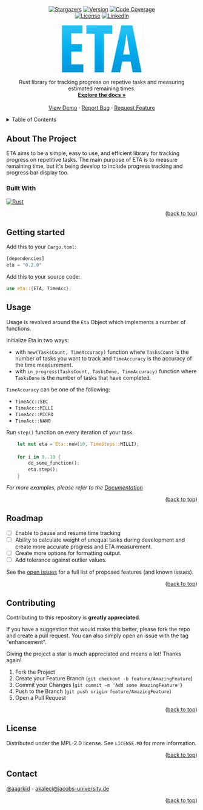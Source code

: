 <a name="readme-top"></a>

<div align="center">
  <a href="https://github.com/aaarkid/eta/stargazers"><img src="https://img.shields.io/github/stars/aaarkid/eta.svg?style=flat" alt="Stargazers" /></a>
  <a href="https://crates.io/crates/eta"><img src="https://img.shields.io/crates/v/eta?label=version" alt="Version" /></a>
  <a href="https://codecov.io/gh/aaarkid/eta"><img src="https://img.shields.io/codecov/c/github/aaarkid/eta" alt="Code Coverage" /></a><br>
  <a href="https://github.com/aaarkid/eta/blob/master/LICENSE.txt"><img src="https://img.shields.io/github/license/aaarkid/eta.svg?style=flat" alt="License" /></a>
  <a href="https://linkedin.com/in/arkid-kaleci"><img src="https://img.shields.io/badge/-LinkedIn-black.svg?style=flat&logo=linkedin&colorB=555" alt="LinkedIn" /></a>
</div>

<br />
<div align="center">
  <a href="https://github.com/aaarkid/eta">
    <img src="images/logo.png" alt="Logo" width="210" height="">
  </a>

  <p align="center">
    Rust library for tracking progress on repetive tasks and measuring estimated remaining times.
    <br />
    <a href="https://github.com/aaarkid/eta"><strong>Explore the docs »</strong></a>
    <br />
    <br />
    <a href="https://github.com/aaarkid/eta">View Demo</a>
    ·
    <a href="https://github.com/aaarkid/eta/issues">Report Bug</a>
    ·
    <a href="https://github.com/aaarkid/eta/issues">Request Feature</a>
  </p>
</div>



<!-- TABLE OF CONTENTS -->
<details>
  <summary>Table of Contents</summary>
  <ol>
    <li>
      <a href="#about-the-project">About The Project</a>
      <ul>
        <li><a href="#built-with">Built With</a></li>
      </ul>
    </li>
    <li>
      <a href="#getting-started">Getting Started</a>
    </li>
    <li><a href="#usage">Usage</a></li>
    <li><a href="#roadmap">Roadmap</a></li>
    <li><a href="#contributing">Contributing</a></li>
    <li><a href="#license">License</a></li>
    <li><a href="#contact">Contact</a></li>
    <!-- <li><a href="#acknowledgments">Acknowledgments</a></li> -->
  </ol>
</details>



<!-- ABOUT THE PROJECT -->
## About The Project

ETA aims to be a simple, easy to use, and efficient library for tracking progress on repetitive tasks. The main purpose of ETA is to measure remaining time, but it's being develop to include progress tracking and progress bar display too.

### Built With

[![Rust][Rust]][Rust-url]

<p align="right">(<a href="#readme-top">back to top</a>)</p>

<!-- GETTING STARTED -->
## Getting started

Add this to your `Cargo.toml`:
```rust
[dependencies]
eta = "0.2.0"
```

Add this to your source code:
```rust
use eta::{ETA, TimeAcc};
```

<!-- USAGE EXAMPLES -->
## Usage

Usage is revolved around the `Eta` Object which implements a number of functions.

Initialize Eta in two ways:
* with `new(TasksCount, TimeAccuracy)` function where `TasksCount` is the number of tasks you want to track and `TimeAccuracy` is the accuracy of the time measurement.
* with `in_progress(TasksCount, TasksDone, TimeAccuracy)` function where `TasksDone` is the number of tasks that have completed.

`TimeAccuracy` can be one of the following:
* `TimeAcc::SEC`
* `TimeAcc::MILLI`
* `TimeAcc::MICRO`
* `TimeAcc::NANO`

Run `step()` function on every iteration of your task.

```rust
    let mut eta = Eta::new(10, TimeSteps::MILLI);

    for i in 0..10 {
        do_some_function();
        eta.step();
    }
```

_For more examples, please refer to the [Documentation](https://docs.rs/eta/0.0.0/eta/)_

<p align="right">(<a href="#readme-top">back to top</a>)</p>



<!-- ROADMAP -->
## Roadmap

- [ ] Enable to pause and resume time tracking
- [ ] Ability to calculate weight of unequal tasks during development and create more accurate progress and ETA measurement.
- [ ] Create more options for formatting output.
- [ ] Add tolerance against outlier values.

See the [open issues](https://github.com/aaarkid/eta/issues) for a full list of proposed features (and known issues).

<p align="right">(<a href="#readme-top">back to top</a>)</p>



<!-- CONTRIBUTING -->
## Contributing

Contributing to this repository is **greatly appreciated**.

If you have a suggestion that would make this better, please fork the repo and create a pull request. You can also simply open an issue with the tag "enhancement".

Giving the project a star is much appreciated and means a lot! Thanks again!

1. Fork the Project
2. Create your Feature Branch (`git checkout -b feature/AmazingFeature`)
3. Commit your Changes (`git commit -m 'Add some AmazingFeature'`)
4. Push to the Branch (`git push origin feature/AmazingFeature`)
5. Open a Pull Request

<p align="right">(<a href="#readme-top">back to top</a>)</p>



<!-- LICENSE -->
## License

Distributed under the MPL-2.0 license. See `LICENSE.MD` for more information.

<p align="right">(<a href="#readme-top">back to top</a>)</p>



<!-- CONTACT -->
## Contact

[@aaarkid](https://github.com/aaarkid) - akaleci@jacobs-university.de

<p align="right">(<a href="#readme-top">back to top</a>)</p>



<!-- ACKNOWLEDGMENTS 

---None yet---

## Acknowledgments


<p align="right">(<a href="#readme-top">back to top</a>)</p>
-->


<!-- MARKDOWN LINKS & IMAGES -->
<!-- https://www.markdownguide.org/basic-syntax/#reference-style-links -->
[Rust]: https://img.shields.io/badge/Rust-000000?style=for-the-badge&logo=rust&color=red&logoColor=white
[Rust-url]: https://www.rust-lang.org/
